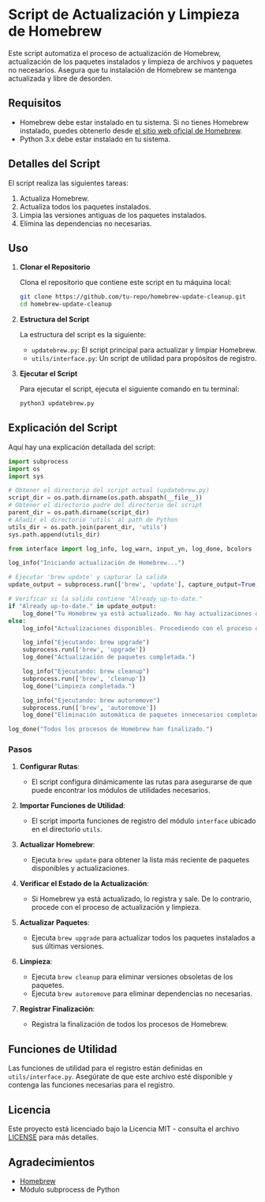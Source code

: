 # Script de Actualización y Limpieza de Homebrew

Este script automatiza el proceso de actualización de Homebrew, actualización de los paquetes instalados y limpieza de archivos y paquetes no necesarios. Asegura que tu instalación de Homebrew se mantenga actualizada y libre de desorden.

## Requisitos

- Homebrew debe estar instalado en tu sistema. Si no tienes Homebrew instalado, puedes obtenerlo desde [el sitio web oficial de Homebrew](https://brew.sh/).
- Python 3.x debe estar instalado en tu sistema.

## Detalles del Script

El script realiza las siguientes tareas:
1. Actualiza Homebrew.
2. Actualiza todos los paquetes instalados.
3. Limpia las versiones antiguas de los paquetes instalados.
4. Elimina las dependencias no necesarias.

## Uso

1. **Clonar el Repositorio**

   Clona el repositorio que contiene este script en tu máquina local:

   ```sh
   git clone https://github.com/tu-repo/homebrew-update-cleanup.git
   cd homebrew-update-cleanup
   ```

2. **Estructura del Script**

   La estructura del script es la siguiente:
   
   - `updatebrew.py`: El script principal para actualizar y limpiar Homebrew.
   - `utils/interface.py`: Un script de utilidad para propósitos de registro.

3. **Ejecutar el Script**

   Para ejecutar el script, ejecuta el siguiente comando en tu terminal:

   ```sh
   python3 updatebrew.py
   ```

## Explicación del Script

Aquí hay una explicación detallada del script:

```python
import subprocess
import os
import sys

# Obtener el directorio del script actual (updatebrew.py)
script_dir = os.path.dirname(os.path.abspath(__file__))
# Obtener el directorio padre del directorio del script
parent_dir = os.path.dirname(script_dir)
# Añadir el directorio 'utils' al path de Python
utils_dir = os.path.join(parent_dir, 'utils')
sys.path.append(utils_dir)

from interface import log_info, log_warn, input_yn, log_done, bcolors

log_info("Iniciando actualización de Homebrew...")

# Ejecutar 'brew update' y capturar la salida
update_output = subprocess.run(['brew', 'update'], capture_output=True, text=True).stdout

# Verificar si la salida contiene "Already up-to-date."
if "Already up-to-date." in update_output:
    log_done("Tu Homebrew ya está actualizado. No hay actualizaciones disponibles.")
else:
    log_info("Actualizaciones disponibles. Procediendo con el proceso de actualización y limpieza.")

    log_info("Ejecutando: brew upgrade")
    subprocess.run(['brew', 'upgrade'])
    log_done("Actualización de paquetes completada.")

    log_info("Ejecutando: brew cleanup")
    subprocess.run(['brew', 'cleanup'])
    log_done("Limpieza completada.")

    log_info("Ejecutando: brew autoremove")
    subprocess.run(['brew', 'autoremove'])
    log_done("Eliminación automática de paquetes innecesarios completada.")

log_done("Todos los procesos de Homebrew han finalizado.")
```

### Pasos

1. **Configurar Rutas**:
   - El script configura dinámicamente las rutas para asegurarse de que puede encontrar los módulos de utilidades necesarios.

2. **Importar Funciones de Utilidad**:
   - El script importa funciones de registro del módulo `interface` ubicado en el directorio `utils`.

3. **Actualizar Homebrew**:
   - Ejecuta `brew update` para obtener la lista más reciente de paquetes disponibles y actualizaciones.

4. **Verificar el Estado de la Actualización**:
   - Si Homebrew ya está actualizado, lo registra y sale. De lo contrario, procede con el proceso de actualización y limpieza.

5. **Actualizar Paquetes**:
   - Ejecuta `brew upgrade` para actualizar todos los paquetes instalados a sus últimas versiones.

6. **Limpieza**:
   - Ejecuta `brew cleanup` para eliminar versiones obsoletas de los paquetes.
   - Ejecuta `brew autoremove` para eliminar dependencias no necesarias.

7. **Registrar Finalización**:
   - Registra la finalización de todos los procesos de Homebrew.

## Funciones de Utilidad

Las funciones de utilidad para el registro están definidas en `utils/interface.py`. Asegúrate de que este archivo esté disponible y contenga las funciones necesarias para el registro.

## Licencia

Este proyecto está licenciado bajo la Licencia MIT - consulta el archivo [LICENSE](LICENSE) para más detalles.

## Agradecimientos

- [Homebrew](https://brew.sh/)
- Módulo subprocess de Python